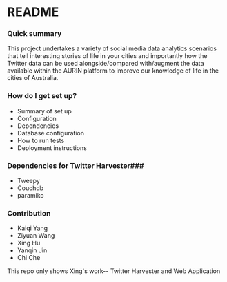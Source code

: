 # README #


### Quick summary ###

This project undertakes a variety of social media data analytics scenarios that tell interesting stories of life in your cities and importantly how the Twitter data can be used alongside/compared with/augment the data available within the AURIN platform to improve our knowledge of life in the cities of Australia.

### How do I get set up? ###

* Summary of set up
* Configuration
* Dependencies
* Database configuration
* How to run tests
* Deployment instructions

### Dependencies for Twitter Harvester###

* Tweepy
* Couchdb
* paramiko

### Contribution ###

* Kaiqi Yang
* Ziyuan Wang
* Xing Hu
* Yanqin Jin
* Chi Che

This repo only shows Xing's work-- Twitter Harvester and Web Application
